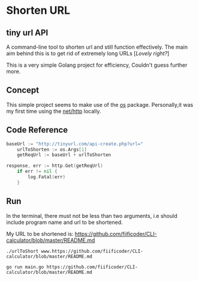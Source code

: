# Shorten URL

## tiny url API

A command-line tool to shorten url and still function effectively. The main aim behind this is to get rid of extremely long URLs  [*Lovely right?*]

This is a very simple Golang project for efficiency, Couldn't guess further more.

## Concept
This simple project seems to make use of the [os](https://pkg.go.dev/os) package. Personally,it was my first time using the [net/http](https://pkg.go.dev/net/http) locally.

## Code Reference
```Go
baseUrl := "http://tinyurl.com/api-create.php?url="
	urlToShorten := os.Args[1]
	getReqUrl := baseUrl + urlToShorten

```

```Go
response, err := http.Get(getReqUrl)
	if err != nil {
		log.Fatal(err)
	}
```


## Run
In the terminal, there must not be less than two arguments, i.e should include program name and url to be shortened.

My URL to be shortened is: https://github.com/fiificoder/CLI-calculator/blob/master/README.md


```Terminal
./urlToShort www.https://github.com/fiificoder/CLI-calculator/blob/master/README.md
```

```Terminal
go run main.go https://github.com/fiificoder/CLI-calculator/blob/master/README.md
```
